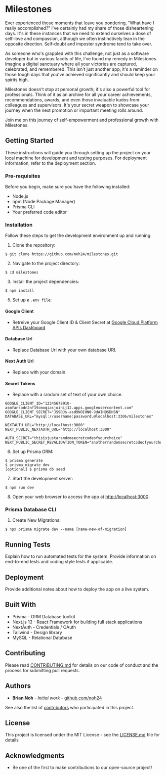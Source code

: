 #  Milestones
Ever experienced those moments that leave you pondering, "What have I really accomplished?" I've certainly had my share of those disheartening days. It's in these instances that we need to extend ourselves a dose of self-love and compassion, although we often instinctively lean in the opposite direction. Self-doubt and imposter syndrome tend to take over.

As someone who's grappled with this challenge, not just as a software developer but in various facets of life, I've found my remedy in Milestones. Imagine a digital sanctuary where all your victories are captured, celebrated, and remembered. This isn't just another app; it's a reminder on those tough days that you've achieved significantly and should keep your spirits high.

Milestones doesn't stop at personal growth; it's also a powerful tool for professionals. Think of it as an archive for all your career achievements, recommendations, awards, and even those invaluable kudos from colleagues and supervisors. It's your secret weapon to showcase your journey when the next promotion or important meeting rolls around.

Join me on this journey of self-empowerment and professional growth with Milestones.

## Getting Started
These instructions will guide you through setting up the project on your local machine for development and testing purposes. For deployment information, refer to the deployment section.

### Pre-requisites
Before you begin, make sure you have the following installed:

* Node.js
* npm (Node Package Manager)
* Prisma CLI
* Your preferred code editor

### Installation

Follow these steps to get the development environment up and running:

1. Clone the repository:
```
$ git clone https://github.com/noh24/milestones.git
```
2. Navigate to the project directory:
```
$ cd milestones
```
3. Install the project dependencies:
```
$ npm install
```
5. Set up a `.env file`:
#### Google Client
* Retreive your Google Client ID & Client Secret at [Google Cloud Platform APIs Dashboard](https://console.cloud.google.com/apis/dashboard)
#### Database Url
* Replace Database Url with your own database URI.
#### Next Auth Url
* Replace with your domain.
#### Secret Tokens
* Replace with a random set of text of your own choice.
```
GOOGLE_CLIENT_ID="12345678910-asmfansodn2nf19cmoqiasjoinij12.apps.googleusercontent.com"
GOOGLE_CLIENT_SECRET="JS9DJs-asd9NOIHN0-9dAIHOSDHSN"
DATABASE_URL="mysql://username:password.@localhost:3306/milestones"

NEXTAUTH_URL="http://localhost:3000"
NEXT_PUBLIC_NEXTAUTH_URL="http://localhost:3000"

AUTH_SECRET="thisisjustarandomsecretcodeofyourchoice"
NEXT_PUBLIC_SECRET_REVALIDATION_TOKEN="anotherrandomsecretcodeofyourchoice"
```
6. Set up Prisma ORM:
```
$ prisma generate
$ prisma migrate dev
[optional] $ prisma db seed
```
7. Start the development server:
```
$ npm run dev
```
8. Open your web browser to access the app at [http://localhost:3000](http://localhost:3000):

### Prisma Database CLI

1. Create New Migrations:
```
$ npx prisma migrate dev --name [name-new-of-migration]
```
## Running Tests

Explain how to run automated tests for the system. Provide information on end-to-end tests and coding style tests if applicable.

## Deployment

Provide additional notes about how to deploy the app on a live system.

## Built With

* Prisma - ORM Database toolkit
* Next.js 13 - React Framework for building full stack applications
* NextAuth - Credentials / OAuth
* Tailwind - Design library
* MySQL - Relational Database

## Contributing

Please read [CONTRIBUTING.md](CONTRIBUTING.md) for details on our code of conduct and the process for submitting pull requests.

## Authors

* **Brian Noh** - *Initial work* - [github.com/noh24](https://github.com/noh24)

See also the list of [contributors](https://github.com/your/project/contributors) who participated in this project.

## License

This project is licensed under the MIT License - see the [LICENSE.md](LICENSE.md) file for details

## Acknowledgments

* Be one of the first to make contributions to our open-source project!
